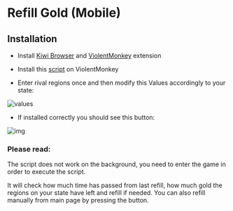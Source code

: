 # Refill Gold (Mobile)


## Installation

- Install [Kiwi Browser][kiwi] and [ViolentMonkey][vm] extension

- Install this [script][myscript] on ViolentMonkey

- Enter rival regions once and then modify this Values accordingly to your state:

![values]

- If installed correctly you should see this button:

![img]


### Please read:

The script does not work on the background, you need to enter the game in order to execute the script.

It will check how much time has passed from last refill, how much gold the regions on your state have left and refill if needed. You can also refill manually from main page by pressing the button.

  
  

[kiwi]: https://play.google.com/store/apps/details?id=com.kiwibrowser.browser

[vm]: https://chrome.google.com/webstore/detail/violentmonkey/jinjaccalgkegednnccohejagnlnfdag

[myscript]: https://github.com/pbl0/rr-scripts/raw/main/scripts/refill-gold/mobile/RefillGold.user.js

[img]: assets/rr-scripts/scripts/refill-gold/screen.png

[values]: assets/rr-scripts/scripts/refill-gold/values.jpg
